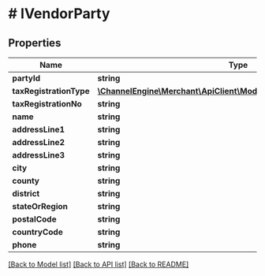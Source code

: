# # IVendorParty

## Properties

Name | Type | Description | Notes
------------ | ------------- | ------------- | -------------
**partyId** | **string** |  | [optional]
**taxRegistrationType** | [**\ChannelEngine\Merchant\ApiClient\Model\ModulesTaxRegistrationType**](ModulesTaxRegistrationType.md) |  | [optional]
**taxRegistrationNo** | **string** |  | [optional]
**name** | **string** |  | [optional]
**addressLine1** | **string** |  | [optional]
**addressLine2** | **string** |  | [optional]
**addressLine3** | **string** |  | [optional]
**city** | **string** |  | [optional]
**county** | **string** |  | [optional]
**district** | **string** |  | [optional]
**stateOrRegion** | **string** |  | [optional]
**postalCode** | **string** |  | [optional]
**countryCode** | **string** |  | [optional]
**phone** | **string** |  | [optional]

[[Back to Model list]](../../README.md#models) [[Back to API list]](../../README.md#endpoints) [[Back to README]](../../README.md)

